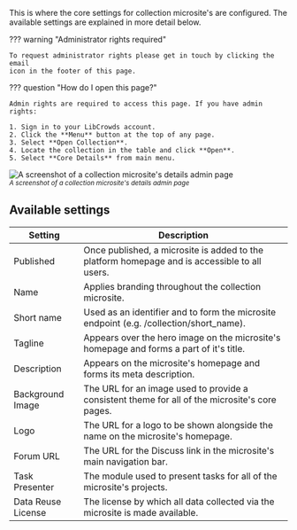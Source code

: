This is where the core settings for collection microsite's are configured. The
available settings are explained in more detail below.

??? warning "Administrator rights required"

    To request administrator rights please get in touch by clicking the email
    icon in the footer of this page.

??? question "How do I open this page?"

    Admin rights are required to access this page. If you have admin rights:

    1. Sign in to your LibCrowds account.
    2. Click the **Menu** button at the top of any page.
    3. Select **Open Collection**.
    4. Locate the collection in the table and click **Open**.
    5. Select **Core Details** from main menu.

![A screenshot of a collection microsite's details admin page](/assets/img/admin-collection-details.png?raw=true)
<br><small>*A screenshot of a collection microsite's details admin page*</small>

## Available settings

| Setting            | Description
|--------------------|------------------------------------------------------------------------------------------------|
| Published          | Once published, a microsite is added to the platform homepage and is accessible to all users.  |
| Name               | Applies branding throughout the collection microsite.                                          |
| Short name         | Used as an identifier and to form the microsite endpoint (e.g. /collection/short_name).        |
| Tagline            | Appears over the hero image on the microsite's homepage and forms a part of it's title.        |
| Description        | Appears on the microsite's homepage and forms its meta description.                            |
| Background Image   | The URL for an image used to provide a consistent theme for all of the microsite's core pages. |
| Logo               | The URL for a logo to be shown alongside the name on the microsite's homepage.                 |
| Forum URL          | The URL for the Discuss link in the microsite's main navigation bar.                           |
| Task Presenter     | The module used to present tasks for all of the microsite's projects.                          |
| Data Reuse License | The license by which all data collected via the microsite is made available.                   |
